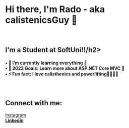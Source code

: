 <h1>Hi there, I'm Rado - aka calistenicsGuy 👋</h1> 

</br>

<h2>I'm a Student at SoftUni!!/h2>
  <h4>• 🌱 I’m currently learning everything 🤣
  </br>• 🥅 2022 Goals: Learn more about ASP.NET Core MVC 🎯
  </br>• ⚡ Fun fact: I love calisthenics and powerlifting🤸‍♂️🏋‍♂️</h4>
  
</br>
<h2>Connect with me:</h2>

[Instagram](https://www.instagram.com/radev_sw/) </br>
[**Linkedin**](https://www.linkedin.com/in/radoslav-radev-908a96235/)
